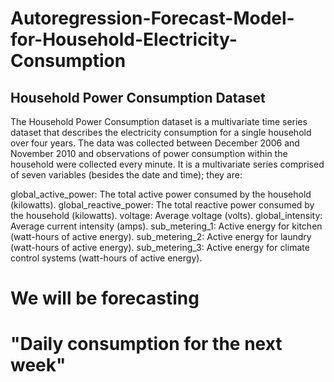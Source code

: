 # Autoregression-Forecast-Model-for-Household-Electricity-Consumption

## Household Power Consumption Dataset

The Household Power Consumption dataset is a multivariate time series dataset that describes the electricity consumption for a single household over four years.
The data was collected between December 2006 and November 2010 and observations of power consumption within the household were collected every minute. It is a multivariate series comprised of seven variables (besides the date and time); they are:

global_active_power: The total active power consumed by the household (kilowatts).
global_reactive_power: The total reactive power consumed by the household (kilowatts).
voltage: Average voltage (volts).
global_intensity: Average current intensity (amps).
sub_metering_1: Active energy for kitchen (watt-hours of active energy).
sub_metering_2: Active energy for laundry (watt-hours of active energy).
sub_metering_3: Active energy for climate control systems (watt-hours of active energy).

# We will be forecasting

# "Daily consumption for the next week"
